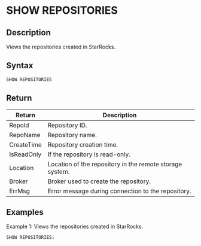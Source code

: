 # SHOW REPOSITORIES

## Description

Views the repositories created in StarRocks.

## Syntax

```SQL
SHOW REPOSITORIES
```

## Return

| **Return** | **Description**                                          |
| ---------- | -------------------------------------------------------- |
| RepoId     | Repository ID.                                           |
| RepoName   | Repository name.                                         |
| CreateTime | Repository creation time.                                |
| IsReadOnly | If the repository is read-only.                          |
| Location   | Location of the repository in the remote storage system. |
| Broker     | Broker used to create the repository.                    |
| ErrMsg     | Error message during connection to the repository.       |

## Examples

Example 1: Views the repositories created in StarRocks.

```SQL
SHOW REPOSITORIES;
```
